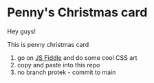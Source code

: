 # Penny's Christmas card

Hey guys!

This is penny christmas card

1. go on [JS Fiddle](https://jsfiddle.net/) and do some cool CSS art
2. copy and paste into this repo
3. no branch protek - commit to main
